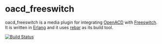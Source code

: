 oacd_freeswitch
===============

oacd_freeswitch is a media plugin for integrating [OpenACD](https://github.com/OpenACD/OpenACD) with [Freeswitch](http://www.freeswitch.org). It is written in [Erlang](http://erlang.org) and it uses [rebar](https://github.com/basho/rebar) as its build tool.

[![Build Status](https://secure.travis-ci.org/sipxopenacd/oacd_freeswitch.png)](http://travis-ci.org/sipxopenacd/oacd_freeswitch)
